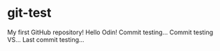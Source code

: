 # git-test
My first GitHub repository!
Hello Odin!
Commit testing...
Commit testing VS...
Last commit testing...